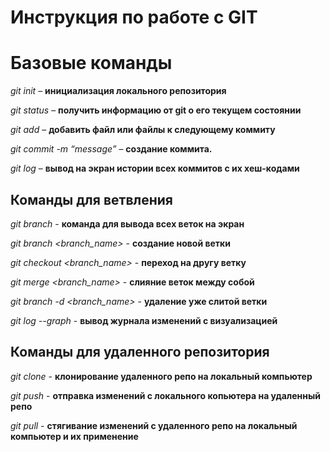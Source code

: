 # Инструкция по работе с GIT

# Базовые команды

*git init* – **инициализация локального репозитория**

*git status* – **получить информацию от git о его текущем состоянии**

*git add* – **добавить файл или файлы к следующему коммиту**

*git commit -m “message”* – **создание коммита.**

*git log* – **вывод на экран истории всех коммитов с их хеш-кодами**

## Команды для ветвления

*git branch* - **команда для вывода всех веток на экран**

*git branch <branch_name>* - **создание новой ветки**

*git checkout <branch_name>* - **переход на другу ветку**

*git merge <branch_name>* - **слияние веток между собой**

*git branch -d <branch_name>* - **удаление уже слитой ветки**

*git log --graph* - **вывод журнала изменений с визуализацией**

## Команды для удаленного репозитория

*git clone* - **клонирование удаленного репо на локальный компьютер**

 *git push* - **отправка изменений с локального копьютера на удаленный репо**

 *git pull* - **стягивание изменений с удаленного репо на локальный компьютер и их применение**